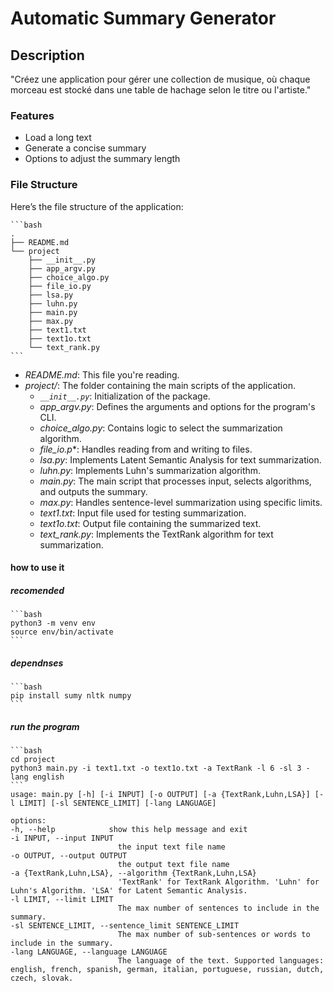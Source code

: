 # Automatic Summary Generator

## Description

"Créez une application pour gérer une collection de musique, où chaque morceau est stocké dans une table de hachage selon le titre ou l'artiste."

### Features

- Load a long text
- Generate a concise summary
- Options to adjust the summary length

### File Structure

Here’s the file structure of the application:

    ```bash
    .
    ├── README.md
    └── project
        ├── __init__.py
        ├── app_argv.py
        ├── choice_algo.py
        ├── file_io.py
        ├── lsa.py
        ├── luhn.py
        ├── main.py
        ├── max.py
        ├── text1.txt
        ├── text1o.txt
        └── text_rank.py
    ```
- *README.md*: This file you're reading.
- *project/*: The folder containing the main scripts of the application.
    - *`__init__.py`*: Initialization of the package.
    - *app_argv.py*: Defines the arguments and options for the program's CLI.
    - *choice_algo.py*: Contains logic to select the summarization algorithm.
    - *file_io.p**: Handles reading from and writing to files.
    - *lsa.py*: Implements Latent Semantic Analysis for text summarization.
    - *luhn.py*: Implements Luhn's summarization algorithm.
    - *main.py*: The main script that processes input, selects algorithms, and outputs the summary.
    - *max.py*: Handles sentence-level summarization using specific limits.
    - *text1.txt*: Input file used for testing summarization.
    - *text1o.txt*: Output file containing the summarized text.
    - *text_rank.py*: Implements the TextRank algorithm for text summarization.

#### how to use it
##### recomended 

    ```bash
    python3 -m venv env
    source env/bin/activate
    ```
##### dependnses

    ```bash
    pip install sumy nltk numpy
    ```
##### run the program

    ```bash
    cd project
    python3 main.py -i text1.txt -o text1o.txt -a TextRank -l 6 -sl 3 -lang english
    ```
    usage: main.py [-h] [-i INPUT] [-o OUTPUT] [-a {TextRank,Luhn,LSA}] [-l LIMIT] [-sl SENTENCE_LIMIT] [-lang LANGUAGE]

    options:
    -h, --help            show this help message and exit
    -i INPUT, --input INPUT
                            the input text file name
    -o OUTPUT, --output OUTPUT
                            the output text file name
    -a {TextRank,Luhn,LSA}, --algorithm {TextRank,Luhn,LSA}
                            'TextRank' for TextRank Algorithm. 'Luhn' for Luhn's Algorithm. 'LSA' for Latent Semantic Analysis.
    -l LIMIT, --limit LIMIT
                            The max number of sentences to include in the summary.
    -sl SENTENCE_LIMIT, --sentence_limit SENTENCE_LIMIT
                            The max number of sub-sentences or words to include in the summary.
    -lang LANGUAGE, --language LANGUAGE
                            The language of the text. Supported languages: english, french, spanish, german, italian, portuguese, russian, dutch, czech, slovak.